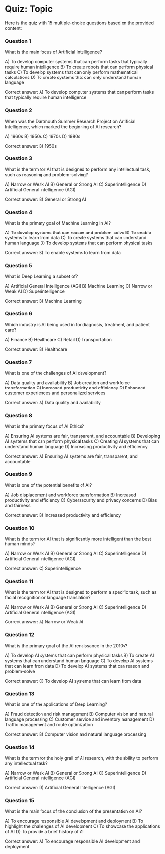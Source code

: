 # Quiz: Topic

Here is the quiz with 15 multiple-choice questions based on the provided content:

### Question 1
What is the main focus of Artificial Intelligence?

A) To develop computer systems that can perform tasks that typically require human intelligence
B) To create robots that can perform physical tasks
C) To develop systems that can only perform mathematical calculations
D) To create systems that can only understand human language

Correct answer: A) To develop computer systems that can perform tasks that typically require human intelligence

### Question 2
When was the Dartmouth Summer Research Project on Artificial Intelligence, which marked the beginning of AI research?

A) 1960s
B) 1950s
C) 1970s
D) 1980s

Correct answer: B) 1950s

### Question 3
What is the term for AI that is designed to perform any intellectual task, such as reasoning and problem-solving?

A) Narrow or Weak AI
B) General or Strong AI
C) Superintelligence
D) Artificial General Intelligence (AGI)

Correct answer: B) General or Strong AI

### Question 4
What is the primary goal of Machine Learning in AI?

A) To develop systems that can reason and problem-solve
B) To enable systems to learn from data
C) To create systems that can understand human language
D) To develop systems that can perform physical tasks

Correct answer: B) To enable systems to learn from data

### Question 5
What is Deep Learning a subset of?

A) Artificial General Intelligence (AGI)
B) Machine Learning
C) Narrow or Weak AI
D) Superintelligence

Correct answer: B) Machine Learning

### Question 6
Which industry is AI being used in for diagnosis, treatment, and patient care?

A) Finance
B) Healthcare
C) Retail
D) Transportation

Correct answer: B) Healthcare

### Question 7
What is one of the challenges of AI development?

A) Data quality and availability
B) Job creation and workforce transformation
C) Increased productivity and efficiency
D) Enhanced customer experiences and personalized services

Correct answer: A) Data quality and availability

### Question 8
What is the primary focus of AI Ethics?

A) Ensuring AI systems are fair, transparent, and accountable
B) Developing AI systems that can perform physical tasks
C) Creating AI systems that can understand human language
D) Increasing productivity and efficiency

Correct answer: A) Ensuring AI systems are fair, transparent, and accountable

### Question 9
What is one of the potential benefits of AI?

A) Job displacement and workforce transformation
B) Increased productivity and efficiency
C) Cybersecurity and privacy concerns
D) Bias and fairness

Correct answer: B) Increased productivity and efficiency

### Question 10
What is the term for AI that is significantly more intelligent than the best human minds?

A) Narrow or Weak AI
B) General or Strong AI
C) Superintelligence
D) Artificial General Intelligence (AGI)

Correct answer: C) Superintelligence

### Question 11
What is the term for AI that is designed to perform a specific task, such as facial recognition or language translation?

A) Narrow or Weak AI
B) General or Strong AI
C) Superintelligence
D) Artificial General Intelligence (AGI)

Correct answer: A) Narrow or Weak AI

### Question 12
What is the primary goal of the AI renaissance in the 2010s?

A) To develop AI systems that can perform physical tasks
B) To create AI systems that can understand human language
C) To develop AI systems that can learn from data
D) To develop AI systems that can reason and problem-solve

Correct answer: C) To develop AI systems that can learn from data

### Question 13
What is one of the applications of Deep Learning?

A) Fraud detection and risk management
B) Computer vision and natural language processing
C) Customer service and inventory management
D) Traffic management and route optimization

Correct answer: B) Computer vision and natural language processing

### Question 14
What is the term for the holy grail of AI research, with the ability to perform any intellectual task?

A) Narrow or Weak AI
B) General or Strong AI
C) Superintelligence
D) Artificial General Intelligence (AGI)

Correct answer: D) Artificial General Intelligence (AGI)

### Question 15
What is the main focus of the conclusion of the presentation on AI?

A) To encourage responsible AI development and deployment
B) To highlight the challenges of AI development
C) To showcase the applications of AI
D) To provide a brief history of AI

Correct answer: A) To encourage responsible AI development and deployment